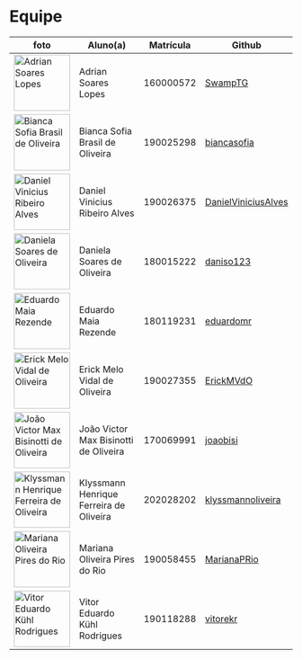 # Equipe


|foto| Aluno(a) | Matrícula    | Github  |
| -- | -- |----- |----| 
|<img src="https://avatars.githubusercontent.com/u/66492055?v=4" alt="Adrian Soares Lopes" width="100"> | Adrian Soares Lopes | 160000572 | [SwampTG](https://github.com/SwampTG) |
|<img src="https://avatars.githubusercontent.com/u/69814402?v=4" alt="Bianca Sofia Brasil de Oliveira" width="100"> | Bianca Sofia Brasil de Oliveira | 190025298 |[biancasofia](https://github.com/biancasofia) |
|<img src="https://avatars.githubusercontent.com/u/52768341?v=4" alt="Daniel Vinicius Ribeiro Alves" width="100"> | Daniel Vinicius Ribeiro Alves | 190026375 | [DanielViniciusAlves](https://github.com/DanielViniciusAlves)|
|<img src="https://avatars.githubusercontent.com/u/56639683?v=4" alt="Daniela Soares de Oliveira" width="100"> | Daniela Soares de Oliveira | 180015222 | [daniso123](https://github.com/daniso123)|
|<img src="https://avatars.githubusercontent.com/u/47648859?v=4" alt="Eduardo Maia Rezende" width="100"> | Eduardo Maia Rezende | 180119231 | [eduardomr](https://github.com/eduardomr) |
|<img src="https://avatars.githubusercontent.com/u/48844857?v=4" alt="Erick Melo Vidal de Oliveira" width="100">| Erick Melo Vidal de Oliveira | 190027355 | [ErickMVdO](https://github.com/ErickMVdO)|
|<img src="https://avatars.githubusercontent.com/u/111386960?v=4" alt="João Victor Max Bisinotti de Oliveira" width="100"> | João Victor Max Bisinotti de Oliveira | 170069991 | [joaobisi](https://github.com/joaobisi)|
|<img src="https://avatars.githubusercontent.com/u/56873266?v=4" alt="Klyssmann Henrique Ferreira de Oliveira" width="100"> | Klyssmann Henrique Ferreira de Oliveira | 202028202 | [klyssmannoliveira](https://github.com/klyssmannoliveira)|
|<img src="https://avatars.githubusercontent.com/u/65375798?v=4" alt="Mariana Oliveira Pires do Rio" width="100"> | Mariana Oliveira Pires do Rio | 190058455 | [MarianaPRio](https://github.com/MarianaPRio)|
|<img src="https://avatars.githubusercontent.com/u/56610229?v=4" alt="Vitor Eduardo Kühl Rodrigues" width="100"> | Vitor Eduardo Kühl Rodrigues | 190118288 | [vitorekr](https://github.com/vitorekr) |
